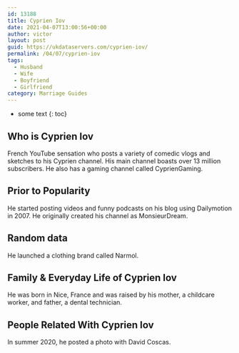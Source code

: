 ```yaml
---
id: 13188
title: Cyprien Iov
date: 2021-04-07T13:00:56+00:00
author: victor
layout: post
guid: https://ukdataservers.com/cyprien-iov/
permalink: /04/07/cyprien-iov
tags:
  - Husband
  - Wife
  - Boyfriend
  - Girlfriend
category: Marriage Guides
---
```


* some text
{: toc}


## Who is Cyprien Iov



French YouTube sensation who posts a variety of comedic vlogs and sketches to his Cyprien channel. His main channel boasts over 13 million subscribers. He also has a gaming channel called CyprienGaming. 

                
                
                
## Prior to Popularity



He started posting videos and funny podcasts on his blog using Dailymotion in 2007. He originally created his channel as MonsieurDream.

                
                
                
## Random data



He launched a clothing brand called Narmol.

                
                
                
## Family & Everyday Life of Cyprien Iov



He was born in Nice, France and was raised by his mother, a childcare worker, and father, a dental technician.

                
                
                
## People Related With Cyprien Iov



In summer 2020, he posted a photo with David Coscas.

                
              
            
          
          
          